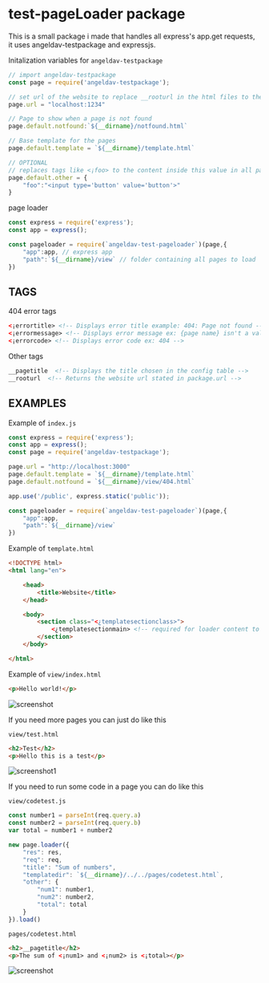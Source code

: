 # test-pageLoader package
This is a small package i made that handles all express's app.get requests, it uses angeldav-testpackage and expressjs.

Initalization variables for ``angeldav-testpackage``
```javascript
// import angeldav-testpackage
const page = require('angeldav-testpackage');

// set url of the website to replace __rooturl in the html files to the chosen url
page.url = "localhost:1234" 

// Page to show when a page is not found
page.default.notfound:`${__dirname}/notfound.html` 

// Base template for the pages
page.default.template = `${__dirname}/template.html` 

// OPTIONAL
// replaces tags like <¡foo> to the content inside this value in all pages
page.default.other = {
    "foo":"<input type='button' value='button'>" 
}
```

page loader
```javascript
const express = require('express');
const app = express();

const pageloader = require(`angeldav-test-pageloader`)(page,{
    "app":app, // express app
    "path":`${__dirname}/view` // folder containing all pages to load
})
```

## TAGS

404 error tags
```html
<¡errortitle> <!-- Displays error title example: 404: Page not found -->
<¡errormessage> <!-- Displays error message ex: {page name} isn't a valid page -->
<¡errorcode> <!-- Displays error code ex: 404 -->
```

Other tags
```html
__pagetitle  <!-- Displays the title chosen in the config table -->
__rooturl  <!-- Returns the website url stated in package.url -->
```

## EXAMPLES

Example of ``index.js``
```javascript
const express = require('express');
const app = express();
const page = require('angeldav-testpackage');

page.url = "http://localhost:3000"
page.default.template = `${__dirname}/template.html`
page.default.notfound = `${__dirname}/view/404.html`

app.use('/public', express.static('public'));

const pageloader = require(`angeldav-test-pageloader`)(page,{
    "app":app,
    "path":`${__dirname}/view`
})
```

Example of ``template.html``
```html
<!DOCTYPE html>
<html lang="en">

    <head>
        <title>Website</title>
    </head>

    <body>
        <section class="<¿templatesectionclass>">
            <¿templatesectionmain> <!-- required for loader content to show -->
        </section>
    </body>

</html>
```

Example of ``view/index.html``
```html
<p>Hello world!</p>
```

![screenshot](https://github.com/AngelDav943/test-pageLoader/assets/35638964/99e25d26-948d-4b7e-959c-2c6f505c79e3)

If you need more pages you can just do like this

``view/test.html``
```html
<h2>Test</h2>
<p>Hello this is a test</p>
```

![screenshot1](https://github.com/AngelDav943/test-pageLoader/assets/35638964/87726d8c-7f87-4b61-8357-1424b118005a)

If you need to run some code in a page you can do like this

``view/codetest.js``
```javascript
const number1 = parseInt(req.query.a)
const number2 = parseInt(req.query.b)
var total = number1 + number2

new page.loader({
    "res": res,
    "req": req,
    "title": "Sum of numbers",
    "templatedir": `${__dirname}/../../pages/codetest.html`,
    "other": {
        "num1": number1,
        "num2": number2,
        "total": total
    }
}).load()
```

``pages/codetest.html``
```html
<h2>__pagetitle</h2>
<p>The sum of <¡num1> and <¡num2> is <¡total></p>
```

![screenshot](https://github.com/AngelDav943/test-pageLoader/assets/35638964/b4f58788-4bc1-4d14-97c3-a83d6661bc02)